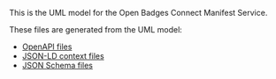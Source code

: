 This is the UML model for the Open Badges Connect Manifest Service.

These files are generated from the UML model:
- [OpenAPI files](https://github.com/IMSGlobal/badge-connect-api/tree/develop/OBv2p1_Manifest_PSM/base/openapi2)
- [JSON-LD context files](https://github.com/IMSGlobal/badge-connect-api/tree/develop/OBv2p1_Manifest_PSM/base/jsonld-context)
- [JSON Schema files](https://github.com/IMSGlobal/badge-connect-api/tree/develop/OBv2p1_Manifest_PSM/base/json)
